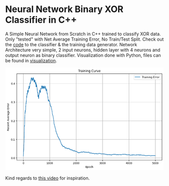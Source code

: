# Neural Network Binary XOR Classifier in C++
A Simple Neural Network from Scratch in C++ trained to classify XOR data.
Only "tested" with Net Average Training Error, No Train/Test Split. Check out the [code](lab) to the classifier & the training data generator.
Network Architecture very simple, 2 input neurons, hidden layer with 4 neurons and output neuron as binary classifier.
Visualization done with Python, files can be found in [visualization](visualization).

![Network Training Visualization](visualization/training_curve.png)

Kind regards to [this video](https://www.youtube.com/watch?v=sK9AbJ4P8ao) for inspiration.
